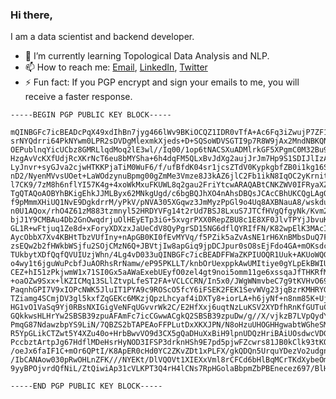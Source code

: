 ### Hi there,

I am a data scientist and backend developer.

- 🌱 I’m currently learning Topological Data Analysis and NLP.
- 📫 How to reach me: [Email](mailto:jtriv@protonmail.com), [LinkedIn](https://www.linkedin.com/in/jeet-trivedi/), [Twitter](https://www.twitter.com/jeettriv/)
- ⚡ Fun fact: If  you PGP encrypt and sign your emails to me, you will receive a faster response. 
```
-----BEGIN PGP PUBLIC KEY BLOCK-----

mQINBGFc7icBEADcPqX49xdIhBn7jyg466lWv9BKiOCQZ1IDR0vTfA+Ac6Fq3iZwujP7ZF1JodYa7rGDLu+4BBaTRQ7ncpMDTLqqQLzz+WnE
srNYQdrri64PkNYwm0LPR2sDVDgMlexmkXjeds+D+SQSoWDVSGTI9p7R8W9jAx2MndNBKQNuw4mwSw+VsD2sqrPfCN6wyCUa9aDhmMpi+x0D
OEPublnqYicUCbz8GMRLlqdMoq2lE3wl//Iq00/1op6tNACSXuADMlrkGF5XPgmC0M32Bu9Rh7wwvek2TTstHxGFoKwU39aIQKJG2PeIc+Li
HzgAvVcKXfUdjRcXKrNcT6eu8bMYSha+6h4dqFM5QLxBvJdXg2aujJrJm7Hp9S1SDIJlIzAPMtkVn3AJpFYOYi3/OED4lp49aMyIz1qcY1RM
LyJnvr+syGJva2cjwHTKKPjaTiM0WuF6/f/ufBfdK04sr1jcsZTdV0KypkgbfZB0i1kg16SVSDLvO8UIE5eHOh3vHhkBwNLe0bGF+aNHJmkq
nD2/NyenMVvsUOet+LaWOdzynuBpmg00gZmMe3Vmze8J3kAZ6jlC2Fb1ikN8IqOC2yKrnitEkqVc9tkdWG8epRg0v1Azekd1bOk76D5ZqwVE
l7CK9/7zM8h6nflYI57K4g+4xoWkMxuFKUWL8q2gau2FriYtcwARAQABtCNKZWV0IFRyaXZlZGkgPGp0cml2QHByb3Rvbm1haWwuY29tPokC
TgQTAQoAOBYhBKigEhkJJMLByx62MNkgUgd/c6bgBQJhXO4nAhsDBQsJCAcCBhUKCQgLAgQWAgMBAh4BAheAAAoJENkgUgd/c6bg8osQAM76
f9pMmmXHiUQ1NvE9DgkdrrM/yPkV/pNVA305XGqwz3JmMyzPpGl9o4Uq8AXBNauA8/wskdu2U8Qsn53jTcJzHmU9Ygbk8mzs2Vhz+Na/GX6N
n0U1AQox/rhO4Z61zM883tzmnyl52HRDYVFg14t2rUd7BSJ8LxuS7JTCfHVgQfgyNk/Kvm2f46r6nhanNMDRNVyzXaX3Y0FP5Xg1VhkFI5Wd
bjJ1Y9CMBAu4Db2GnOwqdrjuOlHEyETp3iG+5xvgrPXX0RepZBU8c1E8XF0JlvTPYjJbvuK/8ZiReaiVSfyqF07Tr6lgfnT5MU9iNlbvITya
GL1R+wFtjuq1Ze8d+xForyXDXzxJaUeCdV8QyPgrSD15NG6dflQYRIfFN/K82wpElK3MAcI2w4bjnuVyeujq5daTgG9klJpk2uWUYzC44CmR
AycObbX7Xv4KBHtTbzVUfIny+nApGB0KI0fEvMYVq/f5PZik5aZvAsNE1rH6XnBMbsDuQ7FdeOjuVGGXHU2jv5TEuzo08ezJzOel/RHY0GoJ
zsEQw2b2fHWkbWSjfu2SOjCMzN6Q+JBVtjIw8apGiq9jpDCJpur0sO8sEjFdo4GA+mOKsdchdKi67akNuft3Znb8CSW0qH01Aw5TgU2c7mHY
TUkbytXDfQqfQVUIUzjWhn/4Lg4vD033uQINBGFc7icBEADFFWaZKPIUOQR1Uuk+AKUoWQGf/YMN4rq2ReLCAYoJgR92Q7FuJnY5uXAxk2Lm
o4wy1t6jguWuPcbfJuAORhsRrNamw/eP95PKLLT/knbOrUexppkAwUMItiye0gYLpEkBWIUkdgethQsg89tAa192FFIPTavuJjCJgvIOqSdj
CEZ+hI51zPkjwmW1x71SI0Gx5aAWaExebUEyfO0zel4gt9noi5omm11ge6xssqaJfTHKRfMLS8HYzzegXJKCyah08N7M5qC9MnYEilVWPAYu
+oaOZw9Sxx+lKZICMq13SLlZtvpLfeST2FA+VCLCCRN/In5x0/JWgWNmvbeC7g9tKVHvO69sgJn3sLzPjCWabtAPSSUo0MOdYgFFPkVZPGub
PaqnhGPI7V9xIOPcNWK5JluIT1PYA9c9ROScO5fcY6iFSEK2FEK1SevWVg23jqBzrKMHRYGuSDU5MCOabLJB7fyuVUcC4Z1nPV7K3Pnh4xg4
TZiamg4SCmjDV3gl5kxfZqGEKc6MKzjQpzLhcyaf4iDXTy8+iorLA+h6jyNf+n8nm85K+Uj26nn1dEZVKBOZxMFHTOdQ5LFHXBN8k4erzog7
HG1vO1VaSq9Yj0RBsNXIGigVeNFqUGvvrWk2C/E2HfXxj6uqtNzLuKSV2XYDfhRnKfGUTuCl11VIAqVE+QARAQABiQI2BBgBCgAgFiEEqKAS
GQkkwsHLHrYw2SBSB39zpuAFAmFc7icCGwwACgkQ2SBSB39zpuDw/g//X/vjkzB7LVpQydYYfiTuJkoDloF4UQhwK8r4XhWNuzgklpsHUspM
PmqG87NdawzbpYS9LiN/7QBZS2bTAPEAoFFPLutDxXKXJPN/N8oHzuUHOGHHgwabtWGheSMUYJ0bMakQIQY9+/5BEQP6uE/PLZZM9fhG75dY
R5YpGLikCTZwt5Y4XZu40o+HrbBwvVO9d3CX5gQaDHuXxBiH9lpnUDQzHriBAiUOsdwcVDG/d5wJ5cVDc9fmqtaUlQ7EoyVMHy2AvB8Hj6pv
PccbztArtpJg67HdflMDeHsrHyNOD3IFSP3drknHSh9E7pd5pjwFZcwrs81JB0kClk93tKOZrjmjRoHcZAgjG2hLrFrLPb4qdTXCKTU0wdSG
/oeJx6faIF1C+mOr6QPtI/K8ApER0cHd0YC2ZKvZDt1xPLFX/gkQDQn5UrquYDezVo2udgnsCgJvAxKp79dsO2uSBdXZnH1VNarSC7264ic9
/IbCANAow030pRwOHLnZFK///NYEKt/DlVQOVt1XIEXxVml8rCFCd6bHlBqMCrTKdXybeOmbYDZDhTuQeKkJNmkNy0OGUUZMQAiehT79bNRC
9yyBPOjvrdQfNiL/ZtQiwiAp31cVLKPT3Q4rH4lCNs7RpHGolaBbpmZbPBEnecez697/BlHlyP0ISD3Eu5H/E58pAJg==KCok

-----END PGP PUBLIC KEY BLOCK-----

```
<!--
**jeettrivedi/jeettrivedi** is a ✨ _special_ ✨ repository because its `README.md` (this file) appears on your GitHub profile.

Here are some ideas to get you started:

- 🔭 I’m currently working on ...
- 🌱 I’m currently learning ...
- 👯 I’m looking to collaborate on ...
- 🤔 I’m looking for help with ...
- 💬 Ask me about ...
- 📫 How to reach me: ...
- 😄 Pronouns: ...
- ⚡ Fun fact: ...
-->
